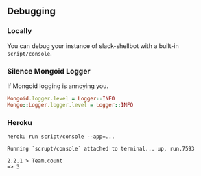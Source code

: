 ## Debugging

### Locally

You can debug your instance of slack-shellbot with a built-in `script/console`.

### Silence Mongoid Logger

If Mongoid logging is annoying you.

```ruby
Mongoid.logger.level = Logger::INFO
Mongo::Logger.logger.level = Logger::INFO
```

### Heroku

```
heroku run script/console --app=...

Running `scrupt/console` attached to terminal... up, run.7593

2.2.1 > Team.count
=> 3
```
